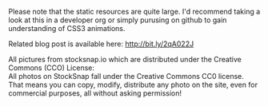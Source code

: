 Please note that the static resources are quite large.  I'd recommend taking a look at this in a developer org or simply purusing on github to gain understanding of CSS3 animations.

Related blog post is available here:
http://bit.ly/2qA022J

All pictures from stocksnap.io which are distributed under the Creative Commons (CCO) License:   
All photos on StockSnap fall under the Creative Commons CC0 license. That means you can copy, modify, distribute any photo on the site, even for commercial purposes, all without asking permission!